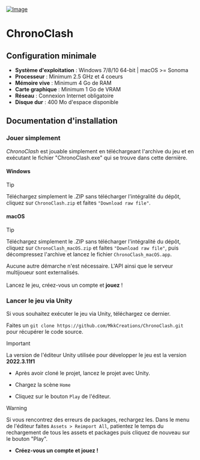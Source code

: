 [![Image](https://i.goopics.net/s8p1j3.png)](https://goopics.net/i/s8p1j3)

# ChronoClash

## Configuration minimale

- **Système d'exploitation** : Windows 7/8/10 64-bit | macOS >= Sonoma
- **Processeur** : Minimum 2.5 GHz et 4 coeurs
- **Mémoire vive** : Minimum 4 Go de RAM
- **Carte graphique** : Minimum 1 Go de VRAM
- **Réseau** : Connexion Internet obligatoire
- **Disque dur** : 400 Mo d'espace disponible

## Documentation d'installation

### Jouer simplement

*ChronoClash* est jouable simplement en téléchargeant l'archive du jeu et en exécutant le fichier "ChronoClash.exe" qui se trouve dans cette dernière.

#### Windows
> [!TIP]
> Téléchargez simplement le .ZIP sans télécharger l'intégralité du dépôt, cliquez sur ``` ChronoClash.zip ``` et faites ```"Download raw file"```.

#### macOS
> [!TIP]
> Téléchargez simplement le .ZIP sans télécharger l'intégralité du dépôt, cliquez sur ``` ChronoClash_macOS.zip ``` et faites ```"Download raw file"```, puis décompressez l'archive et lancez le fichier ``` ChronoClash_macOS.app ```.

Aucune autre démarche n'est nécessaire. L'API ainsi que le serveur multijoueur sont externalisés. <br/><br/>
Lancez le jeu, créez-vous un compte et **jouez** !

### Lancer le jeu via Unity

Si vous souhaitez exécuter le jeu via Unity, téléchargez ce dernier.

Faites un ``` git clone https://github.com/MkkCreations/ChronoClash.git ``` pour récupérer le code source.

> [!IMPORTANT]
> La version de l'éditeur Unity utilisée pour développer le jeu est la version **2022.3.11f1**

- Après avoir cloné le projet, lancez le projet avec Unity.

- Chargez la scène ```Home```

- Cliquez sur le bouton ```Play``` de l'éditeur.

> [!WARNING]
> Si vous rencontrez des erreurs de packages, rechargez les.
> Dans le menu de l'éditeur faites ``` Assets > Reimport All ```, patientez le temps du rechargement de tous les assets et packages puis cliquez de nouveau sur le bouton "Play".

- **Créez-vous un compte et **jouez** !**
